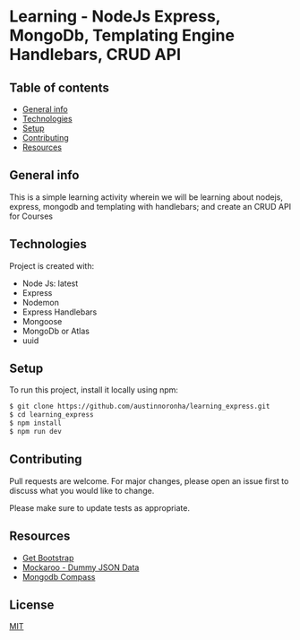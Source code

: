 # Learning - NodeJs Express, MongoDb, Templating Engine Handlebars, CRUD API

## Table of contents

- [General info](#general-info)
- [Technologies](#technologies)
- [Setup](#setup)
- [Contributing](#contributing)
- [Resources](#resources)

## General info

This is a simple learning activity wherein we will be learning about nodejs, express, mongodb and templating with handlebars; and create an CRUD API for Courses

## Technologies

Project is created with:

- Node Js: latest
- Express
- Nodemon
- Express Handlebars
- Mongoose
- MongoDb or Atlas
- uuid

## Setup

To run this project, install it locally using npm:

```bash
$ git clone https://github.com/austinnoronha/learning_express.git
$ cd learning_express
$ npm install
$ npm run dev
```

## Contributing

Pull requests are welcome. For major changes, please open an issue first to discuss what you would like to change.

Please make sure to update tests as appropriate.

## Resources

- [Get Bootstrap](https://getbootstrap.com/docs/3.4/getting-started/)
- [Mockaroo - Dummy JSON Data](http://mockaroo.com)
- [Mongodb Compass](https://www.mongodb.com/try/download/compass)

## License

[MIT](https://choosealicense.com/licenses/mit/)
